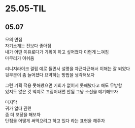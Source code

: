 # 25.05-TIL

## 05.07
모의 면접  
자기소개는 전보다 좋아짐  
내가 어떤 이유로다가 기획이 하고 싶어졌다 이런게 느껴짐  
마무리가 아쉬움  
  
리니지라이크 결핍 예로 들면서 설명을 차근차근해서 이해는 잘 되었다  
뒷부분이 좀 늘어졌다 요약하는 방법을 생각해보자  
  
그런 기획 적용 못해봤으면 기회가 없어서 못해봤다고 해도 무방함  
있지도 않은 것 억지로 끄집어내면 안됨 그냥 소신을 얘기해보자  
  
마지막  
귀가 얇다 관련  
좀 더 포장을 해보자  
단점을 어떻게 써먹으려고 하고 있다 라는 표현을 해주자  
